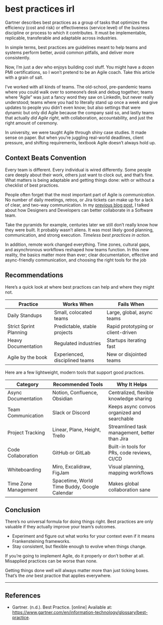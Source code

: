 # best practices irl

Gartner describes best practices as a group of tasks that optimizes the efficiency (cost and risk) or effectiveness (service level) of the business discipline or process to which it contributes. It must be implementable, replicable, transferable and adaptable across industries.

In simple terms, best practices are guidelines meant to help teams and systems perform better, avoid common pitfalls, and deliver more consistently.

Now, I’m just a dev who enjoys building cool stuff. You might have a dozen PMI certifications, so I won’t pretend to be an Agile coach. Take this article with a grain of salt.

I’ve worked with all kinds of teams. The old-school, pre-pandemic teams where you could walk over to someone’s desk and debug together; teams where “Agile” was just a fancy word they saw on LinkedIn, but never really understood; teams where you had to literally stand up once a week and give updates to people you didn’t even know; but also settings that were dynamic but only did Agile because the company said so, and lastly teams that actually *did Agile right*, with collaboration, accountability, and just the right amount of ceremony.

In university, we were taught Agile through shiny case studies. It made sense on paper. But when you’re juggling real-world deadlines, client pressure, and shifting requirements, textbook Agile doesn’t always hold up.

## Context Beats Convention

Every team is different. Every individual is wired differently. Some people care deeply about their work, others just want to clock out, and that’s fine. What matters is being adaptable and getting things done: with or without a checklist of best practices.

People often forget that the most important part of Agile is *communication*. No number of daily meetings, retros, or Jira tickets can make up for a lack of clear, and two-way communication. In my [previous blog post](/blog/why-ux-matters/), I talked about how Designers and Developers can better collaborate in a Software team.

Take the pyramids for example, centuries later we still don’t really know how they were built. It probably wasn’t aliens. It was most likely good planning, communication, and strong execution. *Timeless best practices in action*.

In addition, remote work changed everything. Time zones, cultural gaps, and asynchronous workflows reshaped how teams function. In this new reality, the basics matter more than ever; clear documentation, effective and async-friendly communication, and choosing the right tools for the job

## Recommendations

Here’s a quick look at where best practices can help and where they might not.

| Practice | Works When | Fails When |
| -------- | ---------- | ---------- |
| Daily Standups | Small, colocated teams | Large, global, async teams |
| Strict Sprint Planning | Predictable, stable projects | Rapid prototyping or client-driven |
| Heavy Documentation | Regulated industries | Startups iterating fast |
| Agile by the book | Experienced, disciplined teams | New or disjointed teams |

Here are a few lightweight, modern tools that support good practices.

| Category             | Recommended Tools                              | Why It Helps                                                 |
|----------------------|--------------------------------------------------|--------------------------------------------------------------|
| Async Documentation  | Notion, Confluence, Obsidian             | Centralized, flexible knowledge sharing                      |
| Team Communication   | Slack or Discord | Keeps async convos organized and searchable                  |
| Project Tracking     | Linear, Plane, Height, Trello       | Streamlined task management, better than Jira       |
| Code Collaboration   | GitHub or GitLab                       | Built-in tools for PRs, code reviews, CI/CD                  |
| Whiteboarding        | Miro, Excalidraw, FigJam                        | Visual planning, mapping workflows    |
| Time Zone Management | Spacetime, World Time Buddy, Google Calendar    | Makes global collaboration sane                              |

## Conclusion

There’s no universal formula for doing things right. Best practices are only valuable if they actually improve your team’s outcomes.

- Experiment and figure out what works for your context even if it means Frankensteining frameworks.
- Stay consistent, but flexible enough to evolve when things change.

If you’re going to implement Agile, do it properly or don’t bother at all. Misapplied practices can be worse than none.

Getting things done well will always matter more than just ticking boxes. That’s the *one* best practice that applies everywhere.

---

## References

- Gartner. (n.d.). Best Practice. [online] Available at: <https://www.gartner.com/en/information-technology/glossary/best-practice>.

